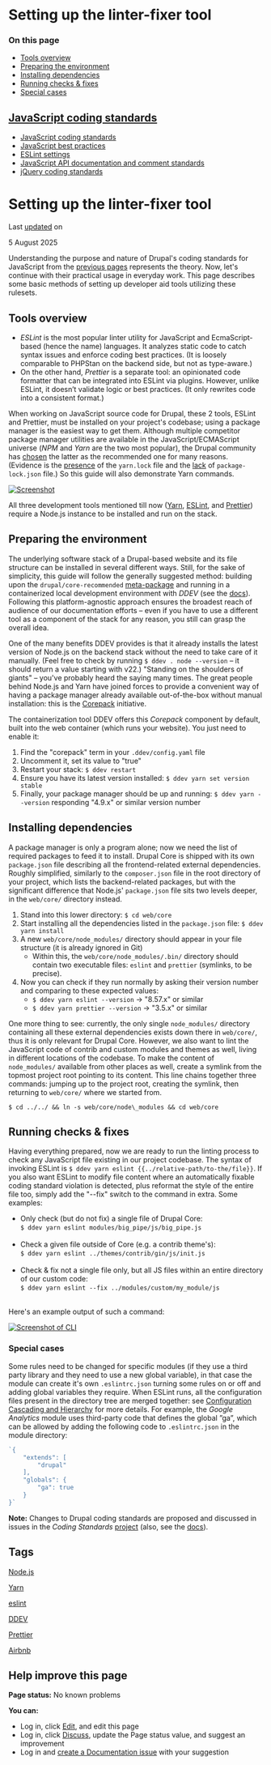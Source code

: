 # Setting up the linter-fixer tool

### On this page

-   [Tools overview](/docs/develop/standards/javascript-coding-standards/setting-up-the-linter-fixer-tool#s-tools-overview)
-   [Preparing the environment](/docs/develop/standards/javascript-coding-standards/setting-up-the-linter-fixer-tool#s-preparing-the-environment)
-   [Installing dependencies](/docs/develop/standards/javascript-coding-standards/setting-up-the-linter-fixer-tool#s-installing-dependencies)
-   [Running checks & fixes](/docs/develop/standards/javascript-coding-standards/setting-up-the-linter-fixer-tool#s-running-checks-fixes)
-   [Special cases](/docs/develop/standards/javascript-coding-standards/setting-up-the-linter-fixer-tool#s-special-cases)

## [JavaScript coding standards](/docs/develop/standards/javascript-coding-standards)

-   [JavaScript coding standards](/docs/develop/standards/javascript-coding-standards/javascript-coding-standards)
-   [JavaScript best practices](/docs/develop/standards/javascript/javascript-best-practices)
-   [ESLint settings](/docs/develop/standards/javascript-coding-standards/setting-up-the-linter-fixer-tool)
-   [JavaScript API documentation and comment standards](/docs/develop/standards/javascript-coding-standards/javascript-api-documentation-and-comment-standards)
-   [jQuery coding standards](/docs/develop/standards/javascript/jquery-coding-standards)

# Setting up the linter-fixer tool

Last [updated](/node/1955232/discuss) on

5 August 2025

Understanding the purpose and nature of Drupal's coding standards for JavaScript from the [previous pages](/docs/develop/standards/javascript-coding-standards/javascript-coding-standards) represents the theory. Now, let's continue with their practical usage in everyday work. This page describes some basic methods of setting up developer aid tools utilizing these rulesets.

## [](#s-tools-overview "Permalink to this headline")Tools overview

-   *ESLint* is the most popular linter utility for JavaScript and EcmaScript-based (hence the name) languages. It analyzes static code to catch syntax issues and enforce coding best practices. (It is loosely comparable to PHPStan on the backend side, but not as type-aware.)
-   On the other hand, *Prettier* is a separate tool: an opinionated code formatter that can be integrated into ESLint via plugins. However, unlike ESLint, it doesn’t validate logic or best practices. (It only rewrites code into a consistent format.)

When working on JavaScript source code for Drupal, these 2 tools, ESLint and Prettier, must be installed on your project's codebase; using a package manager is the easiest way to get them. Although multiple competitor package manager utilities are available in the JavaScript/ECMAScript universe (*NPM* and *Yarn* are the two most popular), the Drupal community has [chosen](https://www.drupal.org/node/2996785/revisions/13574092/view#s-install-pre-requisites:~:text=we%20use%20yarn%20for%20managing%20dependencies) the latter as the recommended one for many reasons. (Evidence is the [presence](https://git.drupalcode.org/project/drupal/-/blob/11.2.2/core/yarn.lock) of the `yarn.lock` file and the [lack](https://git.drupalcode.org/search?search=package-lock.json&nav_source=navbar&project_id=59858&group_id=2&search_code=true&repository_ref=11.2.2) of `package-lock.json` file.) So this guide will also demonstrate Yarn commands.

[![Screenshot](/files/drupal-core-managaes-its-frontend-dependencies-with-yarn.png)](/files/drupal-core-managaes-its-frontend-dependencies-with-yarn.png "Open in original size")

All three development tools mentioned till now ([Yarn](https://github.com/yarnpkg/berry/blob/master/package.json#L76), [ESLint](https://github.com/eslint/eslint/blob/main/package.json#L223), and [Prettier](https://github.com/prettier/prettier/blob/main/package.json#L26)) require a Node.js instance to be installed and run on the stack.

## [](#s-preparing-the-environment "Permalink to this headline")Preparing the environment

The underlying software stack of a Drupal-based website and its file structure can be installed in several different ways. Still, for the sake of simplicity, this guide will follow the generally suggested method: building upon the `drupal/core-recommended` [meta-package](https://github.com/drupal/core-recommended) and running in a containerized local development environment with *DDEV* (see the [docs](/docs/getting-started/installing-drupal/install-drupal-using-ddev-for-local-development)). Following this platform-agnostic approach ensures the broadest reach of audience of our documentation efforts – even if you have to use a different tool as a component of the stack for any reason, you still can grasp the overall idea.

One of the many benefits DDEV provides is that it already installs the latest version of Node.js on the backend stack without the need to take care of it manually. (Feel free to check by running `$ ddev . node --version` – it should return a value starting with v22.) "Standing on the shoulders of giants" – you've probably heard the saying many times. The great people behind Node.js and Yarn have joined forces to provide a convenient way of having a package manager already available out-of-the-box without manual installation: this is the [Corepack](https://github.com/nodejs/corepack#readme) initiative.

The containerization tool DDEV offers this *Corepack* component by default, built into the web container (which runs your website). You just need to enable it:

1.  Find the "corepack" term in your `.ddev/config.yaml` file
2.  Uncomment it, set its value to "true"
3.  Restart your stack: `$ ddev restart`
4.  Ensure you have its latest version installed: `$ ddev yarn set version stable`
5.  Finally, your package manager should be up and running: `$ ddev yarn --version` responding "4.9.x" or similar version number

## [](#s-installing-dependencies "Permalink to this headline")Installing dependencies

A package manager is only a program alone; now we need the list of required packages to feed it to install. Drupal Core is shipped with its own `package.json` file describing all the frontend-related external dependencies. Roughly simplified, similarly to the `composer.json` file in the root directory of your project, which lists the backend-related packages, but with the significant difference that Node.js' `package.json` file sits two levels deeper, in the `web/core/` directory instead.

1.  Stand into this lower directory: `$ cd web/core`
2.  Start installing all the dependencies listed in the `package.json` file: `$ ddev yarn install`
3.  A new `web/core/node_modules/` directory should appear in your file structure (it is already ignored in Git)
    -   Within this, the `web/core/node_modules/.bin/` directory should contain two executable files: `eslint` and `prettier` (symlinks, to be precise).
4.  Now you can check if they run normally by asking their version number and comparing to these expected values:
    -   `$ ddev yarn eslint --version` → "8.57.x" or similar
    -   `$ ddev yarn prettier --version` → "3.5.x" or similar

One more thing to see: currently, the only single `node_modules/` directory containing all these external dependencies exists down there in `web/core/`, thus it is only relevant for Drupal Core. However, we also want to lint the JavaScript code of contrib and custom modules and themes as well, living in different locations of the codebase. To make the content of `node_modules/` available from other places as well, create a symlink from the topmost project root pointing to its content. This line chains together three commands: jumping up to the project root, creating the symlink, then returning to `web/core/` where we started from.
```
$ cd ../../ && ln -s web/core/node\_modules && cd web/core
```
## [](#s-running-checks-fixes "Permalink to this headline")Running checks & fixes

Having everything prepared, now we are ready to run the linting process to check any JavaScript file existing in our project codebase. The syntax of invoking ESLint is `$ ddev yarn eslint {{../relative-path/to-the/file}}`. If you also want ESLint to modify file content where an automatically fixable coding standard violation is detected, plus reformat the style of the entire file too, simply add the "--fix" switch to the command in extra. Some examples:

-   Only check (but do not fix) a single file of Drupal Core:  
    `$ ddev yarn eslint modules/big_pipe/js/big_pipe.js`  
     
-   Check a given file outside of Core (e.g. a contrib theme's):  
    `$ ddev yarn eslint ../themes/contrib/gin/js/init.js`  
     
-   Check & fix not a single file only, but all JS files within an entire directory of our custom code:  
    `$ ddev yarn eslint --fix ../modules/custom/my_module/js`  
     

Here's an example output of such a command:

[![Screenshot of CLI](/files/running-eslint-on-ddev-for-a-javascript-file-of-drupal-core.png)](/files/running-eslint-on-ddev-for-a-javascript-file-of-drupal-core.png "Open in original size")

### [](#s-special-cases "Permalink to this headline")Special cases

Some rules need to be changed for specific modules (if they use a third party library and they need to use a new global variable), in that case the module can create it's own `.eslintrc.json` turning some rules on or off and adding global variables they require. When ESLint runs, all the configuration files present in the directory tree are merged together: see [Configuration Cascading and Hierarchy](https://eslint.org/docs/latest/use/configure/configuration-files#cascading-and-hierarchy) for more details. For example, the *Google Analytics* module uses third-party code that defines the global ”ga”, which can be allowed by adding the following code to `.eslintrc.json` in the module directory:
```javascript
`{
    "extends": [
        "drupal"
    ],
    "globals": {
        "ga": true
    }
}`
```
**Note:** Changes to Drupal coding standards are proposed and discussed in issues in the *Coding Standards* [project](/project/coding_standards) (also, see the [docs](https://project.pages.drupalcode.org/coding_standards/)).

## Tags

[Node.js](/taxonomy/term/204552)

[Yarn](/taxonomy/term/204553)

[eslint](/taxonomy/term/190105)

[DDEV](/taxonomy/term/193599)

[Prettier](/taxonomy/term/204554)

[Airbnb](/taxonomy/term/204555)

## Help improve this page

**Page status:** No known problems

  
**You can:**  

-   Log in, click [Edit](/node/1955232/edit), and edit this page
-   Log in, click [Discuss](/node/1955232/discuss), update the Page status value, and suggest an improvement
-   Log in and [create a Documentation issue](/node/add/project-issue/documentation?title=Suggestion%20for%3A%20%281955232%29%20Setting%20up%20the%20linter-fixer%20tool) with your suggestion